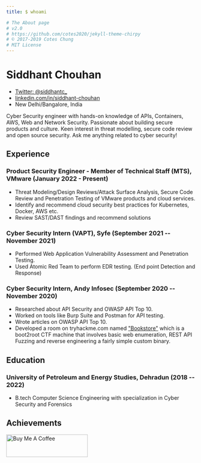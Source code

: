 ```yaml
---
title: $ whoami

# The About page
# v2.0
# https://github.com/cotes2020/jekyll-theme-chirpy
# © 2017-2019 Cotes Chung
# MIT License
---
```

<!-- The (first) h1 will be used as the <title> of the HTML page -->
# Siddhant Chouhan

<!-- The unordered list immediately after the h1 will be formatted on a single
line. It is intended to be used for contact details -->
- [Twitter: @siddhantc_](https://twitter.com/siddhantc_) 
- [linkedin.com/in/siddhant-chouhan](https://www.linkedin.com/in/siddhant-chouhan/)
- New Delhi/Bangalore, India

<!-- The paragraph after the h1 and ul and before the first h2 is optional. It
is intended to be used for a short summary. -->
Cyber Security engineer with hands-on knowledge of APIs, Containers, AWS, Web and Network Security. Passionate about building secure products and culture. Keen interest in threat modelling, secure code review and open source security. Ask me anything related to cyber security!

## Experience

<!-- You have to wrap the "left" and "right" half of these headings in spans by
hand -->

### <span>Product Security Engineer - Member of Technical Staff (MTS), VMware</span> <span>(January 2022 - Present)</span>

- Threat Modeling/Design Reviews/Attack Surface Analysis, Secure Code Review and Penetration Testing of VMware products and cloud services. 
- Identify and recommend cloud security best practices for Kubernetes, Docker, AWS etc.
- Review SAST/DAST findings and recommend solutions

### <span>Cyber Security Intern (VAPT), Syfe</span> <span>(September 2021 -- November 2021)</span>

- Performed Web Application Vulnerability Assessment and Penetration Testing.
- Used Atomic Red Team to perform EDR testing. (End point Detection and Response)

### <span>Cyber Security Intern, Andy Infosec</span> <span>(September 2020 -- November 2020)</span>

- Researched about API Security and OWASP API Top 10.
- Worked on tools like Burp Suite and Postman for API testing.
- Wrote articles on OWASP API Top 10.
- Developed a room on tryhackme.com named ["Bookstore"](https://tryhackme.com/room/bookstoreoc) which is a boot2root CTF machine that involves basic web enumeration, REST API Fuzzing and reverse engineering a fairly simple custom binary.

## Education

### <span>University of Petroleum and Energy Studies, Dehradun</span> <span>(2018 -- 2022)</span>

  - B.tech Computer Science Engineering with specialization in Cyber Security and Forensics


## Achievements

<div data-iframe-width="150" data-iframe-height="270" data-share-badge-id="eb4e65ad-6ee5-485d-a6af-4f187268205d" data-share-badge-host="https://www.credly.com"></div><script type="text/javascript" async src="//cdn.credly.com/assets/utilities/embed.js"></script>


<a href="https://www.buymeacoffee.com/sidchn" target="_blank"><img src="https://cdn.buymeacoffee.com/buttons/v2/default-blue.png" alt="Buy Me A Coffee" style="height: 60px !important;width: 217px !important;" ></a>
